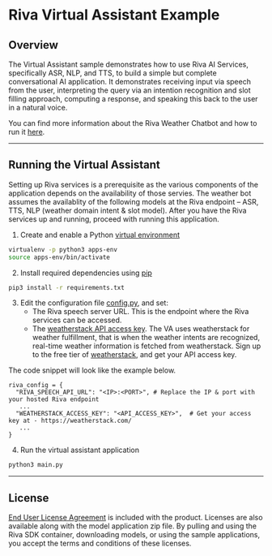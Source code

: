 # Riva Virtual Assistant Example

## Overview

The Virtual Assistant sample demonstrates how to use Riva AI Services, specifically ASR, NLP, and TTS, to build a simple but complete conversational AI application. It demonstrates receiving input via speech from the user, interpreting the query via an intention recognition and slot filling approach, computing a response, and speaking this back to the user in a natural voice.

You can find more information about the Riva Weather Chatbot and how to run it [here](https://docs.nvidia.com/deeplearning/riva/user-guide/docs/samples/weather.html).

---
## Running the Virtual Assistant

Setting up Riva services is a prerequisite as the various components of the application depends on the availability of those servies. The weather bot assumes the availablity of the following models at the Riva endpoint – ASR, TTS, NLP (weather domain intent & slot model). After you have the Riva services up and running, proceed with running this application.

1. Create and enable a Python [virtual environment](https://virtualenv.pypa.io/en/latest/)
```bash
virtualenv -p python3 apps-env
source apps-env/bin/activate
```

2. Install required dependencies using [pip](https://pip.pypa.io/en/stable/)
```bash
pip3 install -r requirements.txt
```

3. Edit the configuration file [config.py](./config.py), and set:
    * The Riva speech server URL. This is the endpoint where the Riva services can be accessed. 
    * The [weatherstack API access key](https://weatherstack.com/documentation). The VA uses weatherstack for weather fulfillment, that is when the weather intents are recognized, real-time weather information is fetched from weatherstack. Sign up to the free tier of [weatherstack](https://weatherstack.com/), and get your API access key. 

The code snippet will look like the example below.
```python3
riva_config = {
  "RIVA_SPEECH_API_URL": "<IP>:<PORT>", # Replace the IP & port with your hosted Riva endpoint
   ...
  "WEATHERSTACK_ACCESS_KEY": "<API_ACCESS_KEY>",  # Get your access key at - https://weatherstack.com/
   ...
}
```

4. Run the virtual assistant application
```bash
python3 main.py
```
---
## License
[End User License Agreement](https://developer.download.nvidia.com/licenses/Riva_Pre-Release_Evaluation_License_23Jan2020.pdf) is included with the product. Licenses are also available along with the model application zip file. By pulling and using the Riva SDK container, downloading models, or using the sample applications, you accept the terms and conditions of these licenses.
